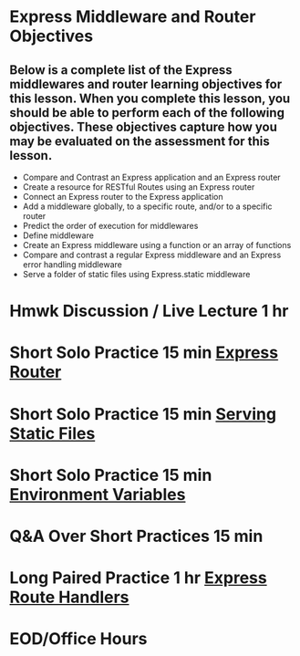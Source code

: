 # Express Middleware and Router Objectives

## Below is a complete list of the Express middlewares and router learning objectives for this lesson. When you complete this lesson, you should be able to perform each of the following objectives. These objectives capture how you may be evaluated on the assessment for this lesson.

- Compare and Contrast an Express application and an Express router
- Create a resource for RESTful Routes using an Express router
- Connect an Express router to the Express application
- Add a middleware globally, to a specific route, and/or to a specific router
- Predict the order of execution for middlewares
- Define middleware
- Create an Express middleware using a function or an array of functions
- Compare and contrast a regular Express middleware and an Express error handling middleware
- Serve a folder of static files using Express.static middleware

# Hmwk Discussion / Live Lecture 1 hr

# Short Solo Practice 15 min [Express Router](https://open.appacademy.io/learn/js-py---pt-aug-2022-online/week-19---express/practice--express-router)

# Short Solo Practice 15 min [Serving Static Files](https://open.appacademy.io/learn/js-py---pt-aug-2022-online/week-19---express/bonus-practice--serving-static-files-in-express)

# Short Solo Practice 15 min [Environment Variables](https://open.appacademy.io/learn/js-py---pt-aug-2022-online/week-19---express/practice--environment-variables)

# Q&A Over Short Practices 15 min

# Long Paired Practice 1 hr [Express Route Handlers](https://github.com/appacademy/practice-for-week-10-express-route-handlers)

# EOD/Office Hours
